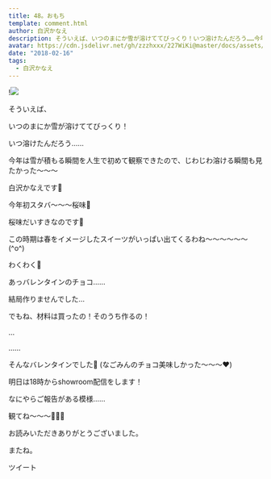 ```yaml
---
title: 48。おもち
template: comment.html
author: 白沢かなえ
description: そういえば、いつのまにか雪が溶けててびっくり！いつ溶けたんだろう……今年は雪が積もる瞬間を人生で初めて観察できたので、じわじわ溶ける瞬間も見...
avatar: https://cdn.jsdelivr.net/gh/zzzhxxx/227WiKi@master/docs/assets/photo/avatar/kanae.jpg
date: "2018-02-16"
tags:
  - 白沢かなえ
---
```


!![](https://cdn.jsdelivr.net/gh/227WiKi/227WiKi-image@master/blog-image/kanae-2018-02-16_1.jpg)












そういえば、



いつのまにか雪が溶けててびっくり！




いつ溶けたんだろう……









今年は雪が積もる瞬間を人生で初めて観察できたので、じわじわ溶ける瞬間も見たかった〜〜〜












白沢かなえです🌷










今年初スタバ〜〜〜桜味🌸



桜味だいすきなのです🌸



この時期は春をイメージしたスイーツがいっぱい出てくるわね〜〜〜〜〜〜(^o^)



わくわく🌷












あっバレンタインのチョコ……



結局作りませんでした…



でもね、材料は買ったの！そのうち作るの！









…

……















そんなバレンタインでした🐶
(なごみんのチョコ美味しかった〜〜〜❤️)



















明日は18時からshowroom配信をします！



なにやらご報告がある模様……







観てね〜〜〜🌷🌷🌷




















お読みいただきありがとうございました。



またね。


ツイート



